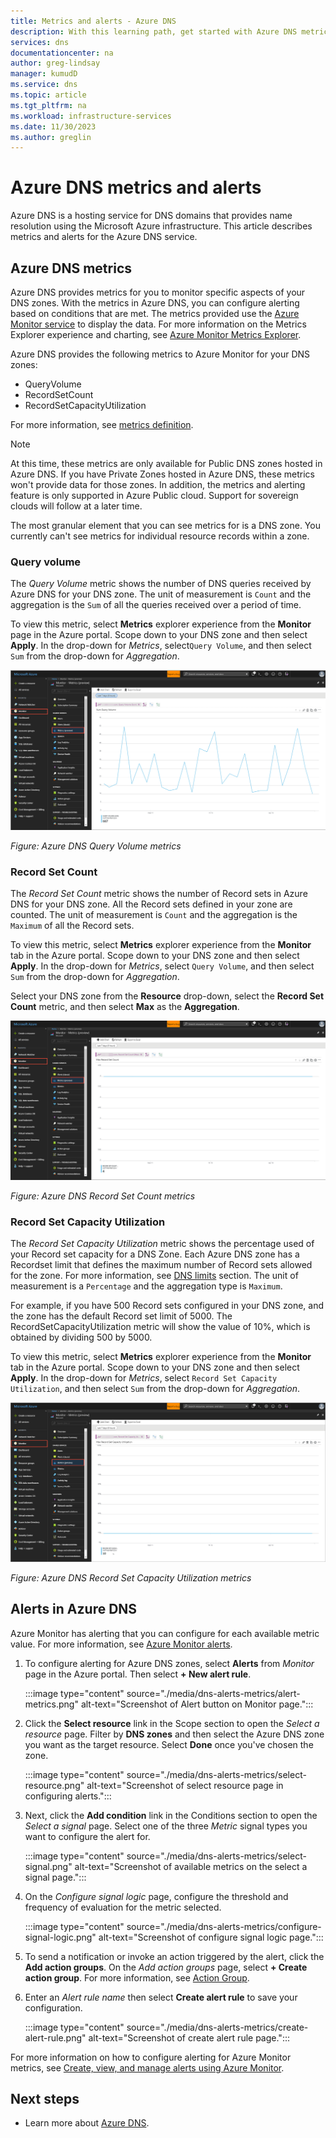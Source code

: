 ```yaml
---
title: Metrics and alerts - Azure DNS
description: With this learning path, get started with Azure DNS metrics and alerts.
services: dns
documentationcenter: na
author: greg-lindsay
manager: kumudD
ms.service: dns
ms.topic: article
ms.tgt_pltfrm: na
ms.workload: infrastructure-services
ms.date: 11/30/2023
ms.author: greglin
---
```


# Azure DNS metrics and alerts

Azure DNS is a hosting service for DNS domains that provides name resolution using the Microsoft Azure infrastructure. This article describes metrics and alerts for the Azure DNS service.

## Azure DNS metrics

Azure DNS provides metrics for you to monitor specific aspects of your DNS zones. With the metrics in Azure DNS, you can configure alerting based on conditions that are met. The metrics provided use the [Azure Monitor service](../azure-monitor/index.yml) to display the data. For more information on the Metrics Explorer experience and charting, see [Azure Monitor Metrics Explorer](../azure-monitor/essentials/metrics-charts.md). 
 
Azure DNS provides the following metrics to Azure Monitor for your DNS zones:

-	QueryVolume
-	RecordSetCount
-	RecordSetCapacityUtilization

For more information, see [metrics definition](../azure-monitor/essentials/metrics-supported.md#microsoftnetworkdnszones).

> [!NOTE]
> At this time, these metrics are only available for Public DNS zones hosted in Azure DNS. If you have Private Zones hosted in Azure DNS, these metrics won't provide data for those zones. In addition, the metrics and alerting feature is only supported in Azure Public cloud. Support for sovereign clouds will follow at a later time. 

The most granular element that you can see metrics for is a DNS zone. You currently can't see metrics for individual resource records within a zone.

### Query volume

The *Query Volume* metric shows the number of DNS queries received by Azure DNS for your DNS zone. The unit of measurement is `Count` and the aggregation is the `Sum` of all the queries received over a period of time.

To view this metric, select **Metrics** explorer experience from the **Monitor** page in the Azure portal. Scope down to your DNS zone and then select **Apply**. In the drop-down for *Metrics*, select`Query Volume`, and then select `Sum` from the drop-down for *Aggregation*.

![Query volume](./media/dns-alerts-metrics/dns-metrics-query-volume.png)

*Figure: Azure DNS Query Volume metrics*

### Record Set Count

The *Record Set Count* metric shows the number of Record sets in Azure DNS for your DNS zone. All the Record sets defined in your zone are counted. The unit of measurement is `Count` and the aggregation is the `Maximum` of all the Record sets.

To view this metric, select **Metrics** explorer experience from the **Monitor** tab in the Azure portal. Scope down to your DNS zone and then select **Apply**. In the drop-down for *Metrics*, select `Query Volume`, and then select `Sum` from the drop-down for *Aggregation*.

Select your DNS zone from the **Resource** drop-down, select the **Record Set Count** metric, and then select **Max** as the **Aggregation**. 

![Record Set Count](./media/dns-alerts-metrics/dns-metrics-record-set-count.png)

*Figure: Azure DNS Record Set Count metrics*

### Record Set Capacity Utilization

The *Record Set Capacity Utilization* metric shows the percentage used of your Record set capacity for a DNS Zone. Each Azure DNS zone has a Recordset limit that defines the maximum number of Record sets allowed for the zone. For more information, see [DNS limits](dns-zones-records.md#limits) section. The unit of measurement is a `Percentage` and the aggregation type is `Maximum`.

For example, if you have 500 Record sets configured in your DNS zone, and the zone has the default Record set limit of 5000. The RecordSetCapacityUtilization metric will show the value of 10%, which is obtained by dividing 500 by 5000. 

To view this metric, select **Metrics** explorer experience from the **Monitor** tab in the Azure portal. Scope down to your DNS zone and then select **Apply**. In the drop-down for *Metrics*, select `Record Set Capacity Utilization`, and then select `Sum` from the drop-down for *Aggregation*. 

![Screenshot that shows an example of how to view metrics.](./media/dns-alerts-metrics/dns-metrics-record-set-capacity-uitlization.png)

*Figure: Azure DNS Record Set Capacity Utilization metrics*

## Alerts in Azure DNS

Azure Monitor has alerting that you can configure for each available metric value. For more information, see [Azure Monitor alerts](../azure-monitor/alerts/alerts-metric.md).

1. To configure alerting for Azure DNS zones, select **Alerts** from *Monitor* page in the Azure portal. Then select **+ New alert rule**.

    :::image type="content" source="./media/dns-alerts-metrics/alert-metrics.png" alt-text="Screenshot of Alert button on Monitor page.":::


1. Click the **Select resource** link in the Scope section to open the *Select a resource* page. Filter by **DNS zones** and then select the Azure DNS zone you want as the target resource. Select **Done** once you've chosen the zone.

    :::image type="content" source="./media/dns-alerts-metrics/select-resource.png" alt-text="Screenshot of select resource page in configuring alerts.":::

1. Next, click the **Add condition** link in the Conditions section to open the *Select a signal* page. Select one of the three *Metric* signal types you want to configure the alert for.

    :::image type="content" source="./media/dns-alerts-metrics/select-signal.png" alt-text="Screenshot of available metrics on the select a signal page.":::

1. On the *Configure signal logic* page, configure the threshold and frequency of evaluation for the metric selected.

    :::image type="content" source="./media/dns-alerts-metrics/configure-signal-logic.png" alt-text="Screenshot of configure signal logic page.":::

1. To send a notification or invoke an action triggered by the alert, click the **Add action groups**. On the *Add action groups* page, select **+ Create action group**. For more information, see [Action Group](../azure-monitor/alerts/action-groups.md).

1. Enter an *Alert rule name* then select **Create alert rule** to save your configuration.

    :::image type="content" source="./media/dns-alerts-metrics/create-alert-rule.png" alt-text="Screenshot of create alert rule page.":::

For more information on how to configure alerting for Azure Monitor metrics, see [Create, view, and manage alerts using Azure Monitor](../azure-monitor/alerts/alerts-metric.md). 

## Next steps

- Learn more about [Azure DNS](dns-overview.md).
